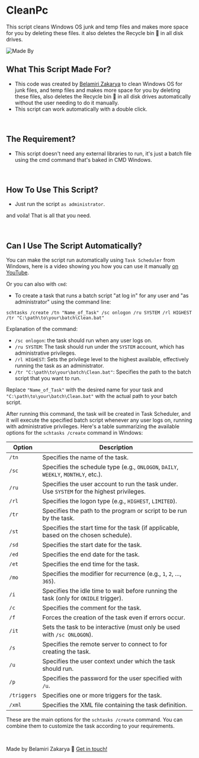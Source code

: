 # CleanPc
This script cleans Windows OS junk and temp files and makes more space for you by deleting these files.
it also deletes the Recycle bin 🚮 in all disk drives.

![Made By](https://img.shields.io/badge/made%20by-ZakaryaBelamiri-%234d41c0)
<br>

## What This Script Made For?
- This code was created by [Belamiri Zakarya](https://github.com/kakaa2993) to  clean Windows OS for junk files, and temp files and makes more space for you by deleting these files, also deletes the Recycle bin 🚮 in all disk drives automatically without the user needing to do it manually.
- This script can work automatically with a double click.

<br>

## The Requirement?
- This script doesn't need any external libraries to run, it's just a batch file using the cmd command that's baked in CMD Windows.

<br>

## How To Use This Script?
- Just run the script ``as administrator``.

and voila! That is all that you need.

<br>

## Can I Use The Script Automatically?
You can make the script run automatically using ``Task Scheduler`` from Windows, here is a video showing you how you can use it manually [on YouTube](https://youtu.be/RSwOrK4m82U?si=PzW9tNA-4Gh97k0e).

Or you can also with ``cmd``:
- To create a task that runs a batch script "at log in" for any user and "as administrator" using the command line:
```batch
schtasks /create /tn "Name_of_Task" /sc onlogon /ru SYSTEM /rl HIGHEST /tr "C:\path\to\your\batch\Clean.bat"
```

Explanation of the command:

- `/sc onlogon`: the task should run when any user logs on.
- `/ru SYSTEM`: The task should run under the `SYSTEM` account, which has administrative privileges.
- `/rl HIGHEST`: Sets the privilege level to the highest available, effectively running the task as an administrator.
- `/tr "C:\path\to\your\batch\Clean.bat"`: Specifies the path to the batch script that you want to run.

Replace `"Name_of_Task"` with the desired name for your task and `"C:\path\to\your\batch\Clean.bat"` with the actual path to your batch script.

After running this command, the task will be created in Task Scheduler, and it will execute the specified batch script whenever any user logs on, running with administrative privileges.
Here's a table summarizing the available options for the `schtasks /create` command in Windows:

| Option           | Description                                                                                                  |
|------------------|--------------------------------------------------------------------------------------------------------------|
| `/tn`            | Specifies the name of the task.                                                                              |
| `/sc`            | Specifies the schedule type (e.g., `ONLOGON`, `DAILY`, `WEEKLY`, `MONTHLY`, etc.).                           |
| `/ru`            | Specifies the user account to run the task under. Use `SYSTEM` for the highest privileges.                   |
| `/rl`            | Specifies the logon type (e.g., `HIGHEST`, `LIMITED`).                                                        |
| `/tr`            | Specifies the path to the program or script to be run by the task.                                           |
| `/st`            | Specifies the start time for the task (if applicable, based on the chosen schedule).                          |
| `/sd`            | Specifies the start date for the task.                                                                      |
| `/ed`            | Specifies the end date for the task.                                                                        |
| `/et`            | Specifies the end time for the task.                                                                        |
| `/mo`            | Specifies the modifier for recurrence (e.g., `1`, `2`, ..., `365`).                                          |
| `/i`             | Specifies the idle time to wait before running the task (only for `ONIDLE` trigger).                         |
| `/c`             | Specifies the comment for the task.                                                                         |
| `/f`             | Forces the creation of the task even if errors occur.                                                        |
| `/it`            | Sets the task to be interactive (must only be used with `/sc ONLOGON`).                                      |
| `/s`             | Specifies the remote server to connect to for creating the task.                                             |
| `/u`             | Specifies the user context under which the task should run.                                                  |
| `/p`             | Specifies the password for the user specified with `/u`.                                                     |
| `/triggers`      | Specifies one or more triggers for the task.                                                                |
| `/xml`           | Specifies the XML file containing the task definition.                                                       |

These are the main options for the `schtasks /create` command. You can combine them to customize the task according to your requirements.

<br>

Made by Belamiri Zakarya  :wave: [Get in touch!](https://github.com/kakaa2993)

